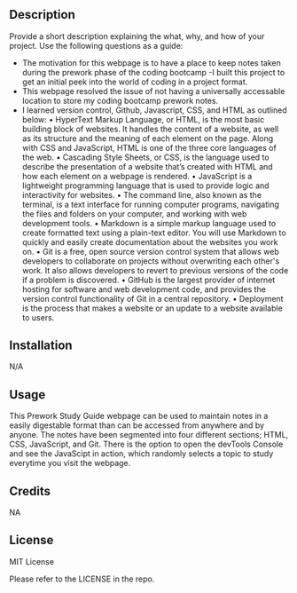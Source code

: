 # <The Coding Bootcamp Prework Study Guide Webpage>

## Description

Provide a short description explaining the what, why, and how of your project. Use the following questions as a guide:

- The motivation for this webpage is to have a place to keep notes taken during the prework phase of the coding bootcamp
-I built this project to get an initial peek into the world of coding in a project format.
- This webpage resolved the issue of not having a universally accessable location to store my coding bootcamp prework notes.
- I learned version control, Github, Javascript, CSS, and HTML as outlined below:
    •	HyperText Markup Language, or HTML, is the most basic building block of websites. It handles the content of a website, as well as its structure and the meaning of each element on the page. Along with CSS and JavaScript, HTML is one of the three core languages of the web.
    •	Cascading Style Sheets, or CSS, is the language used to describe the presentation of a website that’s created with HTML and how each element on a webpage is rendered.
    •	JavaScript is a lightweight programming language that is used to provide logic and interactivity for websites.
    •	The command line, also known as the terminal, is a text interface for running computer programs, navigating the files and folders on your computer, and working with web development tools.
    •	Markdown is a simple markup language used to create formatted text using a plain-text editor. You will use Markdown to quickly and easily create documentation about the websites you work on.
    •	Git is a free, open source version control system that allows web developers to collaborate on projects without overwriting each other's work. It also allows developers to revert to previous versions of the code if a problem is discovered.
    •	GitHub is the largest provider of internet hosting for software and web development code, and provides the version control functionality of Git in a central repository.
    •	Deployment is the process that makes a website or an update to a website available to users.



## Installation

N/A

## Usage

This Prework Study Guide webpage can be used to maintain notes in a easily digestable format than can be accessed from anywhere and by anyone. The notes have been segmented into four different sections; HTML, CSS, JavaScript, and Git. There is the option to open the devTools Console and see the JavaScipt in action, which randomly selects a topic to study everytime you visit the webpage. 

## Credits

NA

## License

MIT License

Please refer to the LICENSE in the repo.

